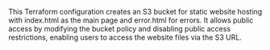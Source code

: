 This Terraform configuration creates an S3 bucket for static website hosting with index.html as the main page and error.html for errors. It allows public access by modifying the bucket policy and disabling public access restrictions, enabling users to access the website files via the S3 URL.
